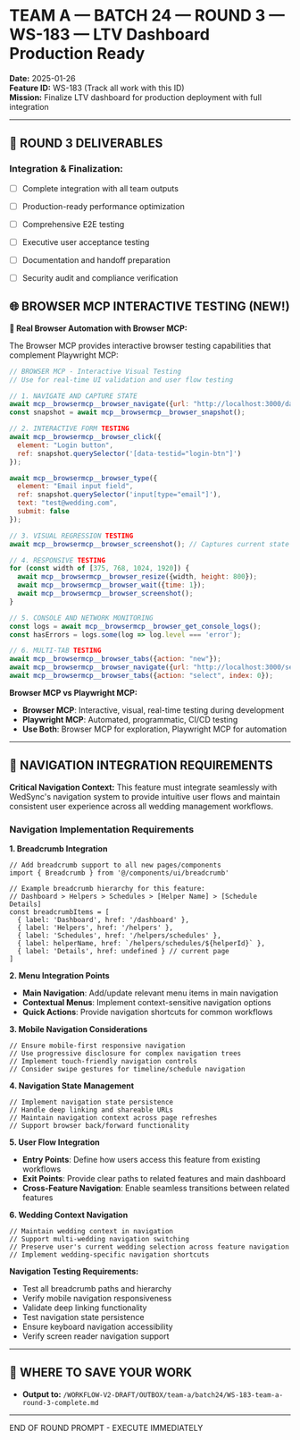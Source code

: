 # TEAM A — BATCH 24 — ROUND 3 — WS-183 — LTV Dashboard Production Ready

**Date:** 2025-01-26  
**Feature ID:** WS-183 (Track all work with this ID)  
**Mission:** Finalize LTV dashboard for production deployment with full integration  

---

## 🎯 ROUND 3 DELIVERABLES

### Integration & Finalization:
- [ ] Complete integration with all team outputs
- [ ] Production-ready performance optimization
- [ ] Comprehensive E2E testing
- [ ] Executive user acceptance testing
- [ ] Documentation and handoff preparation
- [ ] Security audit and compliance verification


## 🌐 BROWSER MCP INTERACTIVE TESTING (NEW!)

**🚀 Real Browser Automation with Browser MCP:**

The Browser MCP provides interactive browser testing capabilities that complement Playwright MCP:

```javascript
// BROWSER MCP - Interactive Visual Testing
// Use for real-time UI validation and user flow testing

// 1. NAVIGATE AND CAPTURE STATE
await mcp__browsermcp__browser_navigate({url: "http://localhost:3000/dashboard"});
const snapshot = await mcp__browsermcp__browser_snapshot();

// 2. INTERACTIVE FORM TESTING
await mcp__browsermcp__browser_click({
  element: "Login button",
  ref: snapshot.querySelector('[data-testid="login-btn"]')
});

await mcp__browsermcp__browser_type({
  element: "Email input field", 
  ref: snapshot.querySelector('input[type="email"]'),
  text: "test@wedding.com",
  submit: false
});

// 3. VISUAL REGRESSION TESTING
await mcp__browsermcp__browser_screenshot(); // Captures current state

// 4. RESPONSIVE TESTING
for (const width of [375, 768, 1024, 1920]) {
  await mcp__browsermcp__browser_resize({width, height: 800});
  await mcp__browsermcp__browser_wait({time: 1});
  await mcp__browsermcp__browser_screenshot();
}

// 5. CONSOLE AND NETWORK MONITORING
const logs = await mcp__browsermcp__browser_get_console_logs();
const hasErrors = logs.some(log => log.level === 'error');

// 6. MULTI-TAB TESTING
await mcp__browsermcp__browser_tabs({action: "new"});
await mcp__browsermcp__browser_navigate({url: "http://localhost:3000/settings"});
await mcp__browsermcp__browser_tabs({action: "select", index: 0});
```

**Browser MCP vs Playwright MCP:**
- **Browser MCP**: Interactive, visual, real-time testing during development
- **Playwright MCP**: Automated, programmatic, CI/CD testing
- **Use Both**: Browser MCP for exploration, Playwright MCP for automation


---

## 🧭 NAVIGATION INTEGRATION REQUIREMENTS

**Critical Navigation Context:**
This feature must integrate seamlessly with WedSync's navigation system to provide intuitive user flows and maintain consistent user experience across all wedding management workflows.

### Navigation Implementation Requirements

**1. Breadcrumb Integration**
```tsx
// Add breadcrumb support to all new pages/components
import { Breadcrumb } from '@/components/ui/breadcrumb'

// Example breadcrumb hierarchy for this feature:
// Dashboard > Helpers > Schedules > [Helper Name] > [Schedule Details]
const breadcrumbItems = [
  { label: 'Dashboard', href: '/dashboard' },
  { label: 'Helpers', href: '/helpers' },
  { label: 'Schedules', href: '/helpers/schedules' },
  { label: helperName, href: `/helpers/schedules/${helperId}` },
  { label: 'Details', href: undefined } // current page
]
```

**2. Menu Integration Points**
- **Main Navigation**: Add/update relevant menu items in main navigation
- **Contextual Menus**: Implement context-sensitive navigation options
- **Quick Actions**: Provide navigation shortcuts for common workflows

**3. Mobile Navigation Considerations**
```tsx
// Ensure mobile-first responsive navigation
// Use progressive disclosure for complex navigation trees
// Implement touch-friendly navigation controls
// Consider swipe gestures for timeline/schedule navigation
```

**4. Navigation State Management**
```tsx
// Implement navigation state persistence
// Handle deep linking and shareable URLs
// Maintain navigation context across page refreshes
// Support browser back/forward functionality
```

**5. User Flow Integration**
- **Entry Points**: Define how users access this feature from existing workflows
- **Exit Points**: Provide clear paths to related features and main dashboard
- **Cross-Feature Navigation**: Enable seamless transitions between related features

**6. Wedding Context Navigation**
```tsx
// Maintain wedding context in navigation
// Support multi-wedding navigation switching
// Preserve user's current wedding selection across feature navigation
// Implement wedding-specific navigation shortcuts
```

**Navigation Testing Requirements:**
- Test all breadcrumb paths and hierarchy
- Verify mobile navigation responsiveness
- Validate deep linking functionality
- Test navigation state persistence
- Ensure keyboard navigation accessibility
- Verify screen reader navigation support

---

## 💾 WHERE TO SAVE YOUR WORK
- **Output to:** `/WORKFLOW-V2-DRAFT/OUTBOX/team-a/batch24/WS-183-team-a-round-3-complete.md`

---

END OF ROUND PROMPT - EXECUTE IMMEDIATELY